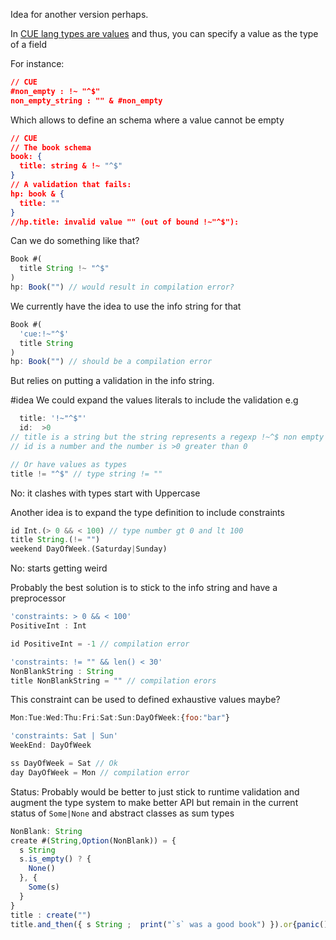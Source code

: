 Idea for another version perhaps. 

In [CUE lang types are values](https://cuelang.org/docs/tour/basics/types-are-values/) and thus, you can specify a value as the type of a field

For instance: 

```json
// CUE
#non_empty : !~ "^$"
non_empty_string : "" & #non_empty
```

Which allows to define an schema where a value cannot be empty

```json
// CUE
// The book schema
book: {
  title: string & !~ "^$"
}
// A validation that fails:
hp: book & {
  title: ""
}
//hp.title: invalid value "" (out of bound !~"^$"):
```

Can we do something like that? 

```js
Book #(
  title String !~ "^$"
)
hp: Book("") // would result in compilation error?
```

We currently have the idea to use the info string for that
```js
Book #(
  'cue:!~"^$'
  title String
)
hp: Book("") // should be a compilation error
```

But relies on putting a validation in the info string.

#idea We could expand the values literals to include the validation e.g 

```js
  title: '!~"^$"'
  id:  >0 
// title is a string but the string represents a regexp !~^$ non empty
// id is a number and the number is >0 greater than 0

// Or have values as types
title != "^$" // type string != ""
```

No: it clashes with types start with Uppercase

Another idea is to expand the type definition to include constraints

```js
id Int.(> 0 && < 100) // type number gt 0 and lt 100 
title String.(!= "")
weekend DayOfWeek.(Saturday|Sunday)

```
No: starts getting weird

Probably the best solution is to stick to the info string and have a preprocessor 

```js
'constraints: > 0 && < 100'
PositiveInt : Int 

id PositiveInt = -1 // compilation error

'constraints: != "" && len() < 30'
NonBlankString : String
title NonBlankString = "" // compilation erors

```


This constraint can be used to defined exhaustive values maybe? 

```js
Mon:Tue:Wed:Thu:Fri:Sat:Sun:DayOfWeek:{foo:"bar"}

'constraints: Sat | Sun'
WeekEnd: DayOfWeek

ss DayOfWeek = Sat // Ok
day DayOfWeek = Mon // compilation error

```

Status: Probably would be better to just stick to runtime validation and augment the type system to make better API but remain in the current status of `Some|None`  and abstract classes as sum types


```js
NonBlank: String 
create #(String,Option(NonBlank)) = { 
  s String
  s.is_empty() ? {
    None()
  }, {
    Some(s)
  }
}
title : create("")
title.and_then({ s String ;  print("`s` was a good book") }).or{panic()}

```





